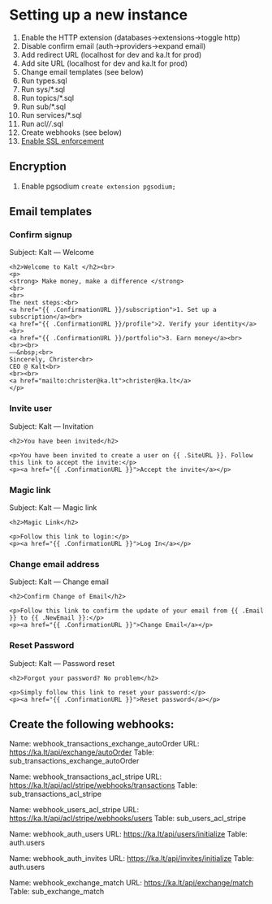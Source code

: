 # Setting up a new instance
1. Enable the HTTP extension (databases->extensions->toggle http)
2. Disable confirm email (auth->providers->expand email)
3. Add redirect URL (localhost for dev and ka.lt for prod)
4. Add site URL (localhost for dev and ka.lt for prod)
5. Change email templates (see below)
6. Run types.sql
7. Run sys/*.sql
8. Run topics/*.sql
9. Run sub/*.sql 
10. Run services/*.sql
11. Run acl/*/*.sql
12. Create webhooks (see below)
11. [Enable SSL enforcement](https://supabase.com/docs/guides/platform/ssl-enforcement) 

## Encryption
1. Enable pgsodium `create extension pgsodium;`

## Email templates

### Confirm signup
Subject: Kalt — Welcome

```
<h2>Welcome to Kalt </h2><br>
<p>
<strong> Make money, make a difference </strong>
<br>
<br>
The next steps:<br>
<a href="{{ .ConfirmationURL }}/subscription">1. Set up a subscription</a><br>
<a href="{{ .ConfirmationURL }}/profile">2. Verify your identity</a><br>
<a href="{{ .ConfirmationURL }}/portfolio">3. Earn money</a><br>
<br><br>
——&nbsp;<br>
Sincerely, Christer<br>
CEO @ Kalt<br>
<br><br>
<a href="mailto:christer@ka.lt">christer@ka.lt</a>
</p>
```
### Invite user
Subject: Kalt — Invitation

```
<h2>You have been invited</h2>

<p>You have been invited to create a user on {{ .SiteURL }}. Follow this link to accept the invite:</p>
<p><a href="{{ .ConfirmationURL }}">Accept the invite</a></p>

```

### Magic link 
Subject: Kalt — Magic link

```
<h2>Magic Link</h2>

<p>Follow this link to login:</p>
<p><a href="{{ .ConfirmationURL }}">Log In</a></p>
```

### Change email address
Subject: Kalt — Change email

```
<h2>Confirm Change of Email</h2>

<p>Follow this link to confirm the update of your email from {{ .Email }} to {{ .NewEmail }}:</p>
<p><a href="{{ .ConfirmationURL }}">Change Email</a></p>
```

###  Reset Password
Subject: Kalt — Password reset

```
<h2>Forgot your password? No problem</h2>

<p>Simply follow this link to reset your password:</p>
<p><a href="{{ .ConfirmationURL }}">Reset password</a></p>
```


## Create the following webhooks:

Name: webhook_transactions_exchange_autoOrder
URL: https://ka.lt/api/exchange/autoOrder
Table: sub_transactions_exchange_autoOrder

Name: webhook_transactions_acl_stripe
URL: https://ka.lt/api/acl/stripe/webhooks/transactions
Table: sub_transactions_acl_stripe

Name: webhook_users_acl_stripe
URL: https://ka.lt/api/acl/stripe/webhooks/users
Table: sub_users_acl_stripe

Name: webhook_auth_users
URL: https://ka.lt/api/users/initialize
Table: auth.users

Name: webhook_auth_invites
URL: https://ka.lt/api/invites/initialize
Table: auth.users

Name: webhook_exchange_match
URL: https://ka.lt/api/exchange/match
Table: sub_exchange_match
